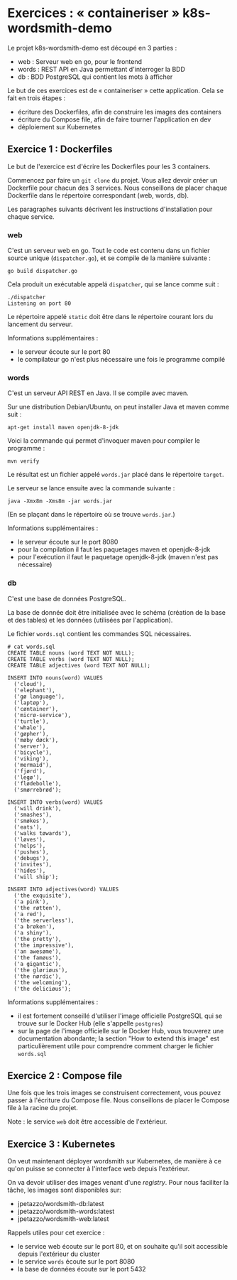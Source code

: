 # Exercices : « containeriser » k8s-wordsmith-demo

Le projet k8s-wordsmith-demo est découpé en 3 parties :

- web : Serveur web en go, pour le frontend
- words : REST API en Java permettant d'interroger la BDD
- db : BDD PostgreSQL qui contient les mots à afficher

Le but de ces exercices est de « containeriser » cette application.
Cela se fait en trois étapes :

- écriture des Dockerfiles, afin de construire les images des containers
- écriture du Compose file, afin de faire tourner l'application en dev
- déploiement sur Kubernetes


## Exercice 1 : Dockerfiles

Le but de l'exercice est d'écrire les Dockerfiles pour les 3 containers.

Commencez par faire un `git clone` du projet. Vous allez devoir
créer un Dockerfile pour chacun des 3 services. Nous conseillons
de placer chaque Dockerfile dans le répertoire correspondant
(web, words, db).

Les paragraphes suivants décrivent les instructions d'installation
pour chaque service.


### web

C'est un serveur web en go. Tout le code est contenu dans un fichier
source unique (`dispatcher.go`), et se compile de la manière suivante :

```
go build dispatcher.go
```

Cela produit un exécutable appelá `dispatcher`, qui se lance comme suit :

```
./dispatcher
Listening on port 80
```

Le répertoire appelé `static` doit être dans le répertoire courant
lors du lancement du serveur.

Informations supplémentaires :

- le serveur écoute sur le port 80
- le compilateur go n'est plus nécessaire une fois le programme compilé


### words

C'est un serveur API REST en Java. Il se compile avec maven.

Sur une distribution Debian/Ubuntu, on peut installer Java et maven comme suit :

```
apt-get install maven openjdk-8-jdk
```

Voici la commande qui permet d'invoquer maven pour compiler le programme :

```
mvn verify
```

Le résultat est un fichier appelé `words.jar` placé dans le répertoire `target`.

Le serveur se lance ensuite avec la commande suivante :
```
java -Xmx8m -Xms8m -jar words.jar
```

(En se plaçant dans le répertoire où se trouve `words.jar`.)

Informations supplémentaires :

- le serveur écoute sur le port 8080
- pour la compilation il faut les paquetages maven et openjdk-8-jdk
- pour l'exécution il faut le paquetage openjdk-8-jdk (maven n'est pas nécessaire)


### db

C'est une base de données PostgreSQL.

La base de donnée doit être initialisée avec le schéma (création de
la base et des tables) et les données (utilisées par l'application).

Le fichier `words.sql` contient les commandes SQL nécessaires.

```
# cat words.sql
CREATE TABLE nouns (word TEXT NOT NULL);
CREATE TABLE verbs (word TEXT NOT NULL);
CREATE TABLE adjectives (word TEXT NOT NULL);

INSERT INTO nouns(word) VALUES
  ('cloud'),
  ('elephant'),
  ('gø language'),
  ('laptøp'),
  ('cøntainer'),
  ('micrø-service'),
  ('turtle'),
  ('whale'),
  ('gøpher'),
  ('møby døck'),
  ('server'),
  ('bicycle'),
  ('viking'),
  ('mermaid'),
  ('fjørd'),
  ('legø'),
  ('flødebolle'),
  ('smørrebrød');

INSERT INTO verbs(word) VALUES
  ('will drink'),
  ('smashes'),
  ('smøkes'),
  ('eats'),
  ('walks tøwards'),
  ('løves'),
  ('helps'),
  ('pushes'),
  ('debugs'),
  ('invites'),
  ('hides'),
  ('will ship');

INSERT INTO adjectives(word) VALUES
  ('the exquisite'),
  ('a pink'),
  ('the røtten'),
  ('a red'),
  ('the serverless'),
  ('a brøken'),
  ('a shiny'),
  ('the pretty'),
  ('the impressive'),
  ('an awesøme'),
  ('the famøus'),
  ('a gigantic'),
  ('the gløriøus'),
  ('the nørdic'),
  ('the welcøming'),
  ('the deliciøus');
```

Informations supplémentaires :

- il est fortement conseillé d'utiliser l'image officielle PostgreSQL qui se trouve sur le Docker Hub (elle s'appelle `postgres`)
- sur la page de l'image officielle sur le Docker Hub, vous trouverez une documentation abondante; la section "How to extend this image" est particulièrement utile pour comprendre comment charger le fichier `words.sql`


## Exercice 2 : Compose file

Une fois que les trois images se construisent correctement, vous pouvez
passer à l'écriture du Compose file. Nous conseillons de placer le Compose
file à la racine du projet.

Note : le service `web` doit être accessible de l'extérieur.


## Exercice 3 : Kubernetes

On veut maintenant déployer wordsmith sur Kubernetes, de manière à ce qu'on puisse se connecter à l'interface web depuis l'extérieur.

On va devoir utiliser des images venant d'une *registry*. Pour nous faciliter la tâche, les images sont disponibles sur:

- jpetazzo/wordsmith-db:latest
- jpetazzo/wordsmith-words:latest
- jpetazzo/wordsmith-web:latest

Rappels utiles pour cet exercice :

- le service web écoute sur le port 80, et on souhaite qu'il soit accessible depuis l'extérieur du cluster
- le service `words` écoute sur le port 8080
- la base de données écoute sur le port 5432
